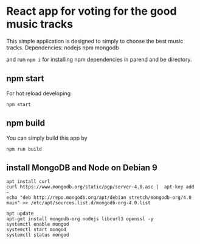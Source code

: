 # React app for voting for the good music tracks

This simple application is designed to simply to choose the best music tracks.
Dependencies:
nodejs
npm
mongodb

and run `npm i` for installing npm dependencies in parend and be directory.

## npm start

For hot reload developing

```
npm start
```

## npm build

You can simply build this app by

```
npm run build
```



## install MongoDB and Node on Debian 9
```
apt install curl
curl https://www.mongodb.org/static/pgp/server-4.0.asc |  apt-key add -
echo "deb http://repo.mongodb.org/apt/debian stretch/mongodb-org/4.0 main" >> /etc/apt/sources.list.d/mongodb-org-4.0.list

apt update
apt-get install mongodb-org nodejs libcurl3 openssl -y
systemctl enable mongod
systemctl start mongod
systemctl status mongod
```